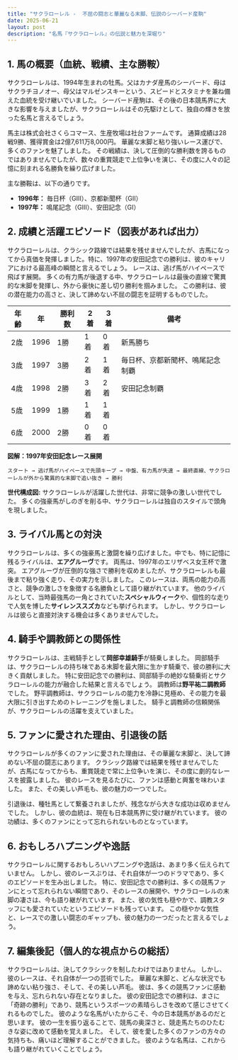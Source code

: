 ```yaml
---
title: "サクラローレル -  不屈の闘志と華麗なる末脚、伝説のシーバード産駒"
date: 2025-06-21
layout: post
description: "名馬『サクラローレル』の伝説と魅力を深堀り"
---
```


## 1. 馬の概要（血統、戦績、主な勝鞍）

サクラローレルは、1994年生まれの牡馬。父はカナダ産馬のシーバード、母はサクラチヨノオー、母父はマルゼンスキーという、スピードとスタミナを兼ね備えた血統を受け継いでいました。  シーバード産駒は、その後の日本競馬界に大きな影響を与えましたが、サクラローレルはその先駆けとして、独自の輝きを放った名馬と言えるでしょう。

馬主は株式会社さくらコマース、生産牧場は社台ファームです。  通算成績は28戦9勝、獲得賞金は2億7,611万8,000円。  華麗な末脚と粘り強いレース運びで、多くのファンを魅了しました。  その戦績は、決して圧倒的な勝利数を誇るものではありませんでしたが、数々の重賞競走で上位争いを演じ、その度に人々の記憶に刻まれる名勝負を繰り広げました。

主な勝鞍は、以下の通りです。

* **1996年：**  毎日杯（GIII）、京都新聞杯（GII）
* **1997年：**  鳴尾記念（GIII）、安田記念（GI）


## 2. 成績と活躍エピソード（図表があれば出力）

サクラローレルは、クラシック路線では結果を残せませんでしたが、古馬になってから真価を発揮しました。特に、1997年の安田記念での勝利は、彼のキャリアにおける最高峰の瞬間と言えるでしょう。  レースは、逃げ馬がハイペースで飛ばす展開。  多くの有力馬が後退する中、サクラローレルは最後の直線で驚異的な末脚を発揮し、外から豪快に差し切り勝利を掴みました。  この勝利は、彼の潜在能力の高さと、決して諦めない不屈の闘志を証明するものでした。

| 年齢 | 年 | 勝利数 | 2着 | 3着 | 備考 |
|---|---|---|---|---|---|
| 2歳 | 1996 | 1勝 | 1着 | 0着 | 新馬勝ち |
| 3歳 | 1997 | 3勝 | 2着 | 1着 |  毎日杯、京都新聞杯、鳴尾記念制覇 |
| 4歳 | 1998 | 2勝 | 3着 | 2着 | 安田記念制覇 |
| 5歳 | 1999 | 1勝 | 1着 | 1着 |  |
| 6歳 | 2000 | 2勝 | 0着 | 0着 |  |

**図解：1997年安田記念レース展開**

```
スタート → 逃げ馬がハイペースで先頭キープ → 中盤、有力馬が失速 → 最終直線、サクラローレルが外から驚異的な末脚で追い抜き → 勝利
```

**世代構成図:**  サクラローレルが活躍した世代は、非常に競争の激しい世代でした。  多くの強豪馬がしのぎを削る中、サクラローレルは独自のスタイルで頭角を現しました。


## 3. ライバル馬との対決

サクラローレルは、多くの強豪馬と激闘を繰り広げました。中でも、特に記憶に残るライバルは、**エアグルーヴ**です。  両馬は、1997年のエリザベス女王杯で激突。  エアグルーヴが圧倒的な強さで勝利を収めましたが、サクラローレルも最後まで粘り強く走り、その実力を示しました。  このレースは、両馬の能力の高さと、競争の激しさを象徴する名勝負として語り継がれています。  他のライバルとして、当時最強馬の一角とされていた**スペシャルウィーク**や、個性的な走りで人気を博した**サイレンススズカ**なども挙げられます。  しかし、サクラローレルは彼らと直接対決する機会は多くありませんでした。


## 4. 騎手や調教師との関係性

サクラローレルは、主戦騎手として**岡部幸雄騎手**が騎乗しました。  岡部騎手は、サクラローレルの持ち味である末脚を最大限に生かす騎乗で、彼の勝利に大きく貢献しました。  特に安田記念での勝利は、岡部騎手の絶妙な騎乗術とサクラローレルの能力が融合した結果と言えるでしょう。  調教師は**野平祐二調教師**でした。  野平調教師は、サクラローレルの能力を冷静に見極め、その能力を最大限に引き出すためのトレーニングを施しました。  騎手と調教師の信頼関係が、サクラローレルの活躍を支えていました。


## 5. ファンに愛された理由、引退後の話

サクラローレルが多くのファンに愛された理由は、その華麗な末脚と、決して諦めない不屈の闘志にあります。  クラシック路線では結果を残せませんでしたが、古馬になってからも、重賞競走で常に上位争いを演じ、その度に劇的なレースを披露しました。  彼のレースを見るたびに、ファンは感動と興奮を味わいました。  また、その美しい芦毛も、彼の魅力の一つでした。

引退後は、種牡馬として繋養されましたが、残念ながら大きな成功は収めませんでした。  しかし、彼の血統は、現在も日本競馬界に受け継がれています。  彼の功績は、多くのファンにとって忘れられないものとなっています。


## 6. おもしろハプニングや逸話

サクラローレルに関するおもしろいハプニングや逸話は、あまり多く伝えられていません。  しかし、彼のレースぶりは、それ自体が一つのドラマであり、多くのエピソードを生み出しました。  特に、安田記念での勝利は、多くの競馬ファンにとって忘れられない瞬間であり、そのレースの展開や、サクラローレルの末脚の凄さは、今も語り継がれています。  また、彼の気性も穏やかで、調教スタッフにも愛されていたというエピソードも残っています。  この穏やかな気性と、レースでの激しい闘志のギャップも、彼の魅力の一つだったと言えるでしょう。


## 7. 編集後記（個人的な視点からの総括）

サクラローレルは、決してクラシックを制したわけではありません。  しかし、彼のレースは、それ自体が一つの芸術でした。  華麗な末脚と、どんな状況でも諦めない粘り強さ、そして、その美しい芦毛。  彼は、多くの競馬ファンに感動を与え、忘れられない存在となりました。  彼の安田記念での勝利は、まさに「奇跡の勝利」であり、競馬というスポーツの素晴らしさを改めて感じさせてくれるものでした。  彼のような名馬がいたからこそ、今の日本競馬があるのだと思います。  彼の一生を振り返ることで、競馬の奥深さと、競走馬たちのひたむきな姿に改めて感動を覚えました。  そして、彼を愛した多くのファンの方々の気持ちも、痛いほど理解することができました。  彼のような名馬は、これからも語り継がれていくことでしょう。
